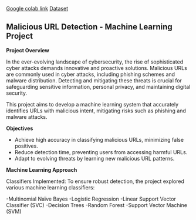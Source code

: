 [Google colab link](https://drive.google.com/file/d/1iMxXHwDZBHNNiLi2WBisYxf4Z6mygY7h/view?usp=sharing)
[Dataset](https://www.kaggle.com/datasets/xwolf12/malicious-and-benign-websites)


## Malicious URL Detection - Machine Learning Project

**Project Overview**

In the ever-evolving landscape of cybersecurity, the rise of sophisticated cyber attacks demands innovative and proactive solutions. Malicious URLs are commonly used in cyber attacks, including phishing schemes and malware distribution. Detecting and mitigating these threats is crucial for safeguarding sensitive information, personal privacy, and maintaining digital security.

This project aims to develop a machine learning system that accurately identifies URLs with malicious intent, mitigating risks such as phishing and malware attacks.

**Objectives**
  - Achieve high accuracy in classifying malicious URLs, minimizing false positives.
  - Reduce detection time, preventing users from accessing harmful URLs.
  - Adapt to evolving threats by learning new malicious URL patterns.

**Machine Learning Approach**

Classifiers Implemented:
To ensure robust detection, the project explored various machine learning classifiers:

  -Multinomial Naïve Bayes
  -Logistic Regression
  -Linear Support Vector Classifier (SVC)
  -Decision Trees
  -Random Forest
  -Support Vector Machine (SVM)
